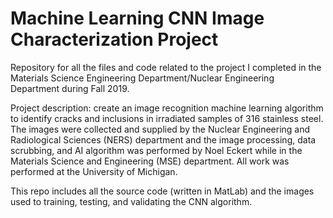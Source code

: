 # Machine Learning CNN Image Characterization Project
Repository for all the files and code related to the project I completed in the Materials Science Engineering Department/Nuclear Engineering Department during Fall 2019.

Project description: create an image recognition machine learning algorithm to identify cracks and inclusions in irradiated samples of 316 stainless steel. The images were collected and supplied by the Nuclear Engineering and Radiological Sciences (NERS) department and the image processing, data scrubbing, and AI algorithm was performed by Noel Eckert while in the Materials Science and Engineering (MSE) department. All work was performed at the University of Michigan.

This repo includes all the source code (written in MatLab) and the images used to training, testing, and validating the CNN algorithm.
